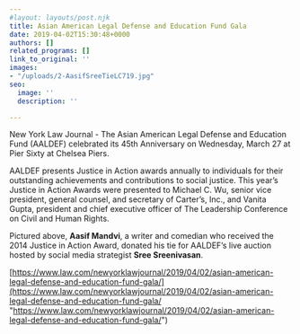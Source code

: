 ```yaml
---
#layout: layouts/post.njk
title: Asian American Legal Defense and Education Fund Gala
date: 2019-04-02T15:30:48+0000
authors: []
related_programs: []
link_to_original: ''
images:
- "/uploads/2-AasifSreeTieLC719.jpg"
seo:
  image: ''
  description: ''

---
```

New York Law Journal - The Asian American Legal Defense and Education Fund (AALDEF) celebrated its 45th Anniversary on Wednesday, March 27 at Pier Sixty at Chelsea Piers.

AALDEF presents Justice in Action awards annually to individuals for their outstanding achievements and contributions to social justice. This year’s Justice in Action Awards were presented to Michael C. Wu, senior vice president, general counsel, and secretary of Carter’s, Inc., and Vanita Gupta, president and chief executive officer of The Leadership Conference on Civil and Human Rights.

Pictured above, **Aasif Mandvi**, a writer and comedian who received the 2014 Justice in Action Award, donated his tie for AALDEF’s live auction hosted by social media strategist **Sree Sreenivasan**.

[https://www.law.com/newyorklawjournal/2019/04/02/asian-american-legal-defense-and-education-fund-gala/](https://www.law.com/newyorklawjournal/2019/04/02/asian-american-legal-defense-and-education-fund-gala/ "https://www.law.com/newyorklawjournal/2019/04/02/asian-american-legal-defense-and-education-fund-gala/")